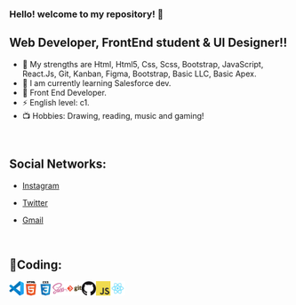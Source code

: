 ### Hello! welcome to my repository!  👋

## Web Developer, FrontEnd student & UI Designer!!


- 🌱 My strengths are Html, Html5, Css, Scss, Bootstrap, JavaScript, React.Js, Git, Kanban, Figma, Bootstrap, Basic LLC, Basic Apex.
- 👯 I am currently learning Salesforce dev.
- 🥅 Front End Developer.
- ⚡ English level: c1.
- 📺 Hobbies: Drawing, reading, music and gaming!

<br />

## Social Networks:

- [Instagram][Instagram]

- [Twitter][Twitter]

- [Gmail][Gmail]



<br />


## 🚀Coding:
<img align="left" alt="Visual Studio Code" width="26px" src="https://raw.githubusercontent.com/github/explore/80688e429a7d4ef2fca1e82350fe8e3517d3494d/topics/visual-studio-code/visual-studio-code.png" />
<img align="left" alt="HTML5" width="26px" src="https://raw.githubusercontent.com/github/explore/80688e429a7d4ef2fca1e82350fe8e3517d3494d/topics/html/html.png" />
<img align="left" alt="CSS3" width="26px" src="https://raw.githubusercontent.com/github/explore/80688e429a7d4ef2fca1e82350fe8e3517d3494d/topics/css/css.png" />
<img align="left" alt="Sass" width="26px" src="https://raw.githubusercontent.com/github/explore/80688e429a7d4ef2fca1e82350fe8e3517d3494d/topics/sass/sass.png" />
<img align="left" alt="Git" width="26px" src="https://raw.githubusercontent.com/github/explore/80688e429a7d4ef2fca1e82350fe8e3517d3494d/topics/git/git.png" />
<img align="left" alt="GitHub" width="26px" src="https://raw.githubusercontent.com/github/explore/78df643247d429f6cc873026c0622819ad797942/topics/github/github.png" />
<img align="left" alt="JavaScript" width="26px" src="https://raw.githubusercontent.com/github/explore/80688e429a7d4ef2fca1e82350fe8e3517d3494d/topics/javascript/javascript.png" />
<img align="left" alt="React" width="26px" src="https://raw.githubusercontent.com/github/explore/80688e429a7d4ef2fca1e82350fe8e3517d3494d/topics/react/react.png" />



<br />

<br />


<!--LINKS-->
[website]:https://www.coderhouse.com/
[Instagram]:https://www.instagram.com/naweliano/
[Twitter]:https://twitter.com/naweliano/
[Gmail]:mailto:vermilionx123@gmail.com/






